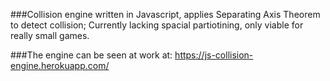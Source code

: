###Collision engine written in Javascript, applies Separating Axis Theorem to detect collision; Currently lacking spacial partiotining, only viable for really small games.

###The engine can be seen at work at: https://js-collision-engine.herokuapp.com/
